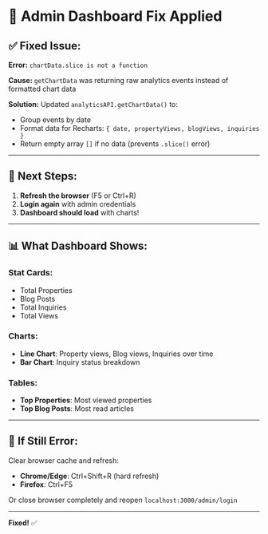 # 🔧 Admin Dashboard Fix Applied

## ✅ Fixed Issue:
**Error:** `chartData.slice is not a function`

**Cause:** `getChartData` was returning raw analytics events instead of formatted chart data

**Solution:** Updated `analyticsAPI.getChartData()` to:
- Group events by date
- Format data for Recharts: `{ date, propertyViews, blogViews, inquiries }`
- Return empty array `[]` if no data (prevents `.slice()` error)

---

## 🚀 Next Steps:

1. **Refresh the browser** (F5 or Ctrl+R)
2. **Login again** with admin credentials
3. **Dashboard should load** with charts!

---

## 📊 What Dashboard Shows:

### Stat Cards:
- Total Properties
- Blog Posts  
- Total Inquiries
- Total Views

### Charts:
- **Line Chart**: Property views, Blog views, Inquiries over time
- **Bar Chart**: Inquiry status breakdown

### Tables:
- **Top Properties**: Most viewed properties
- **Top Blog Posts**: Most read articles

---

## 🎯 If Still Error:

Clear browser cache and refresh:
- **Chrome/Edge**: Ctrl+Shift+R (hard refresh)
- **Firefox**: Ctrl+F5

Or close browser completely and reopen `localhost:3000/admin/login`

---

**Fixed!** ✅
